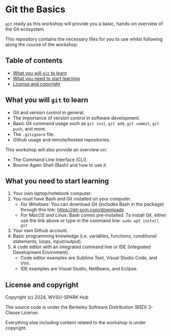 # Git the Basics

`git` ready as this workshop will provide you a basic, hands-on overview of the Git ecosystem.

This repository contains the necessary files for you to use whilst following along the course of the workshop.

## Table of contents

- [What you will `git` to learn](#What-you-will-git-to-learn)
- [What you need to start learning](#What-you-need-to-start-learning)
- [License and copyright](#License-and-copyright)

## What you will `git` to learn

- Git and version control in general.
- The importance of version control in software development.
- Basic Git command usage such as `git init`, `git add`, `git commit`, `git push`, and more.
- The `.gitignore` file.
- Github usage and remote/hosted repositories.

This workshop will also provide an overview on:

- The Command Line Interface (CLI).
- Bourne Again Shell (Bash) and how to use it.

## What you need to start learning

1. Your own laptop/notebook computer.
2. You must have Bash and Git installed on your computer.
   - _For Windows_: You can download Git (includes Bash in the package) through this link: https://git-scm.com/downloads
   - _For MacOS and Linux_: Bash comes pre-installed. To install Git, either use the link above or type in the command line: `sudo apt install git`
3. Your own Github account.
4. Basic programming knowledge (i.e. variables, functions, conditional statements, loops, input/output).
5. A code editor with an integrated command line
   or IDE (Integrated Development Envirnment).
   - Code editor examples are Sublime Text, Visual Studio Code, and Vim.
   - IDE examples are Visual Studio, NetBeans, and Eclipse.

## License and copyright

Copyright (c) 2024, WVSU-SPARK Hub

The source code is under the Berkeley Software Distribution (BSD) 3-Clause License.

Everything else including content related to the workshop is under copyright.

